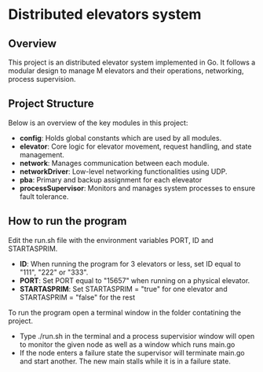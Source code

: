 # Distributed elevators system

## Overview
This project is an distributed elevator system implemented in Go. It follows a modular design to manage M elevators and their operations, networking, process supervision.

## Project Structure
Below is an overview of the key modules in this project:

- **config**: Holds global constants which are used by all modules.
- **elevator**: Core logic for elevator movement, request handling, and state management.
- **network**: Manages communication between each module.
- **networkDriver**: Low-level networking functionalities using UDP.
- **pba**: Primary and backup assignment for each eleveator 
- **processSupervisor**: Monitors and manages system processes to ensure fault tolerance.

## How to run the program
Edit the run.sh file with the environment variables PORT, ID and STARTASPRIM. 
- **ID**:  When running the program for 3 elevators or less, set ID equal to "111", "222" or "333". 
- **PORT**:  Set PORT equal to "15657" when running on a physical elevator.
- **STARTASPRIM**:  Set STARTASPRIM = "true" for one elevator and STARTASPRIM = "false" for the rest

To run the program open a terminal window in the folder contatining the project. 
- Type ./run.sh in the terminal and a process supervisior window will open to monitor the given node as well as a window which runs main.go 
- If the node enters a failure state the supervisor will terminate main.go and start another. The new main stalls while it is in a failure state. 
